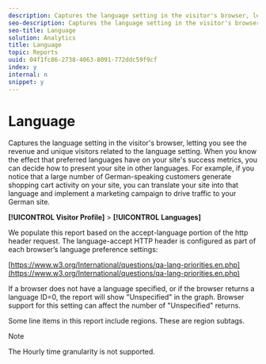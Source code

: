 ```yaml
---
description: Captures the language setting in the visitor's browser, letting you see the revenue and unique visitors related to the language setting. When you know the effect that preferred languages have on your site's success metrics, you can decide how to present your site in other languages. For example, if you notice that a large number of German-speaking customers generate shopping cart activity on your site, you can translate your site into that language and implement a marketing campaign to drive traffic to your German site.
seo-description: Captures the language setting in the visitor's browser, letting you see the revenue and unique visitors related to the language setting. When you know the effect that preferred languages have on your site's success metrics, you can decide how to present your site in other languages. For example, if you notice that a large number of German-speaking customers generate shopping cart activity on your site, you can translate your site into that language and implement a marketing campaign to drive traffic to your German site.
seo-title: Language
solution: Analytics
title: Language
topic: Reports
uuid: 04f1fc86-2738-4063-8091-772ddc59f9cf
index: y
internal: n
snippet: y
---
```


# Language

Captures the language setting in the visitor's browser, letting you see the revenue and unique visitors related to the language setting. When you know the effect that preferred languages have on your site's success metrics, you can decide how to present your site in other languages. For example, if you notice that a large number of German-speaking customers generate shopping cart activity on your site, you can translate your site into that language and implement a marketing campaign to drive traffic to your German site.

 **[!UICONTROL Visitor Profile]** > **[!UICONTROL Languages]**

We populate this report based on the accept-language portion of the http header request. The language-accept HTTP header is configured as part of each browser’s language preference settings:

[https://www.w3.org/International/questions/qa-lang-priorities.en.php](https://www.w3.org/International/questions/qa-lang-priorities.en.php)

If a browser does not have a language specified, or if the browser returns a language ID=0, the report will show "Unspecified" in the graph. Browser support for this setting can affect the number of "Unspecified" returns.

Some line items in this report include regions. These are region subtags.

>[!NOTE]
>
>The Hourly time granularity is not supported.

